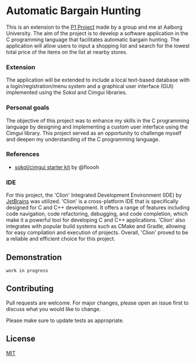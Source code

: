 # Automatic Bargain Hunting

This is an extension to the [P1 Project](https://github.com/emil0212/Aalborg-University---Projects/tree/main/Project_P1) made by a group and me at Aalborg University. The aim of the project is to develop a software application in the C programming language that facilitates automatic bargain hunting. The application will allow users to input a shopping list and search for the lowest total price of the items on the list at nearby stores. 

### Extension
The application will be extended to include a local text-based database with a login/registration/menu system and a graphical user interface (GUI) implemented using the Sokol and Cimgui libraries.

### Personal goals
The objective of this project was to enhance my skills in the C programming language by designing and implementing a custom user interface using the Cimgui library. This project served as an opportunity to challenge myself and deepen my understanding of the C programming language.

### References
- [sokol/cimgui starter kit](https://github.com/floooh/cimgui-sokol-starterkit) by @floooh

### IDE
For this project, the 'Clion' Integrated Development Environment (IDE) by [JetBrains](https://www.jetbrains.com/) was utilized. 'Clion' is a cross-platform IDE that is specifically designed for C and C++ development. It offers a range of features including code navigation, code refactoring, debugging, and code completion, which make it a powerful tool for developing C and C++ applications. 'Clion' also integrates with popular build systems such as CMake and Gradle, allowing for easy compilation and execution of projects. Overall, 'Clion' proved to be a reliable and efficient choice for this project.

## Demonstration

```
work in progress
```

## Contributing

Pull requests are welcome. For major changes, please open an issue first
to discuss what you would like to change.

Please make sure to update tests as appropriate.

## License

[MIT](https://choosealicense.com/licenses/mit/)
